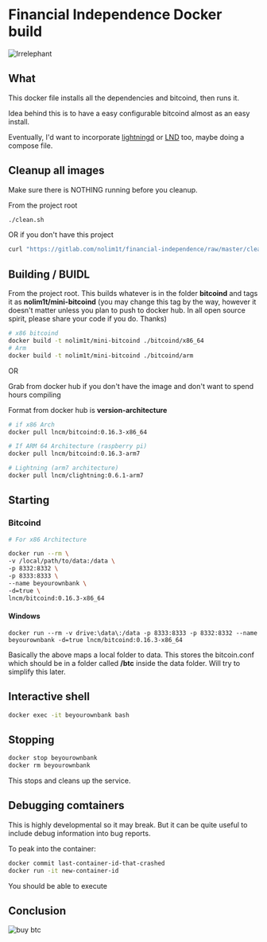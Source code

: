 # Financial Independence Docker build

![Irrelephant](https://gitlab.com/nolim1t/financial-independence/raw/master/irrelephant.png)

## What

This docker file installs all the dependencies and bitcoind, then runs it.

Idea behind this is to have a easy configurable bitcoind almost as an easy install.

Eventually, I'd want to incorporate [lightningd](https://github.com/ElementsProject/lightning) or [LND](https://github.com/lightningnetwork/lnd) too, maybe doing a compose file.

## Cleanup all images

Make sure there is NOTHING running before you cleanup. 

From the project root

```bash
./clean.sh
```

OR if you don't have this project

```bash
curl "https://gitlab.com/nolim1t/financial-independence/raw/master/clean.sh" 2>/dev/null | sh
```

## Building / BUIDL

From the project root. This builds whatever is in the folder **bitcoind** and tags it as **nolim1t/mini-bitcoind** (you may change this tag by the way, however it doesn't matter unless you plan to push to docker hub. In all open source spirit, please share your code if you do. Thanks)

```bash
# x86 bitcoind
docker build -t nolim1t/mini-bitcoind ./bitcoind/x86_64
# Arm
docker build -t nolim1t/mini-bitcoind ./bitcoind/arm
```

OR

Grab from docker hub if you don't have the image and don't want to spend hours compiling

Format from docker hub is **version-architecture**

```bash
# if x86 Arch
docker pull lncm/bitcoind:0.16.3-x86_64

# If ARM 64 Architecture (raspberry pi)
docker pull lncm/bitcoind:0.16.3-arm7

# Lightning (arm7 architecture)
docker pull lncm/clightning:0.6.1-arm7
```

## Starting

### Bitcoind

```bash
# For x86 Architecture

docker run --rm \
-v /local/path/to/data:/data \
-p 8332:8332 \
-p 8333:8333 \
--name beyourownbank \
-d=true \
lncm/bitcoind:0.16.3-x86_64
```

#### Windows

```
docker run --rm -v drive:\data\:/data -p 8333:8333 -p 8332:8332 --name beyourownbank -d=true lncm/bitcoind:0.16.3-x86_64
```

Basically the above maps a local folder to data. This stores the bitcoin.conf which should be in a folder called **/btc** inside the data folder. Will try to simplify this later.

## Interactive shell

```bash
docker exec -it beyourownbank bash
```

## Stopping

```bash
docker stop beyourownbank
docker rm beyourownbank
```

This stops and cleans up the service.

## Debugging comtainers

This is highly developmental so it may break. But it can be quite useful to include debug information into bug reports.

To peak into the container:

```bash
docker commit last-container-id-that-crashed
docker run -it new-container-id
```

You should be able to execute

## Conclusion

![buy btc](https://gitlab.com/nolim1t/financial-independence/raw/62573d151635e0170711bd9a7d45bb7e93299e2a/buybtc.png)

